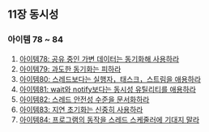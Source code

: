 ## 11장 동시성
### 아이템 78 ~ 84
1. [아이템78: 공유 중인 가변 데이터는 동기화해 사용하라]()
2. [아이템79: 과도한 동기화는 피하라]()
3. [아이템80: 스레드보다는 실행자，태스크，스트림을 애용하라]()
4. [아이템81: wait와 notify보다는 동시성 유틸리티를 애용하라]()
5. [아이템82: 스레드 안전성 수준을 문서화하라]()
6. [아이템83: 지연 초기화는 신중히 사용하라]()
7. [아이템84: 프로그램의 동작을 스레드 스케줄러에 기대지 말라]()
